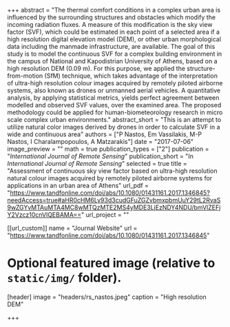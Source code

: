 +++
abstract = "The thermal comfort conditions in a complex urban area is influenced by the surrounding structures and obstacles which modify the incoming radiation fluxes. A measure of this modification is the sky view factor (SVF), which could be estimated in each point of a selected area if a high resolution digital elevation model (DEM), or other urban morphological data including the manmade infrastructure, are available. The goal of this study is to model the continuous SVF for a complex building environment in the campus of National and Kapodistrian University of Athens, based on a high resolution DEM (0.09 m). For this purpose, we applied the structure-from-motion (SfM) technique, which takes advantage of the interpretation of ultra-high resolution colour images acquired by remotely piloted airborne systems, also known as drones or unmanned aerial vehicles. A quantitative analysis, by applying statistical metrics, yields perfect agreement between modelled and observed SVF values, over the examined area. The proposed methodology could be applied for human-biometeorology research in micro scale complex urban environments."
abstract_short = "This is an attempt to utilize natural color images derived by drones in order to calculate SVF in a wide and continuous area"
authors = ["P Nastos, Em Vassilakis, M-P Nastos, I Charalampopoulos, A Matzarakis"]
date = "2017-07-06"
image_preview = ""
math = true
publication_types = ["2"]
publication = "*International Journal of Remote Sensing*"
publication_short = "In *International Journal of Remote Sensing*"
selected = true
title = "Assessment of continuous sky view factor based on ultra-high resolution natural colour images acquired by remotely piloted airborne systems for applications in an urban area of Athens"
url_pdf = "https://www.tandfonline.com/doi/abs/10.1080/01431161.2017.1346845?needAccess=true#aHR0cHM6Ly93d3cudGFuZGZvbmxpbmUuY29tL2RvaS9wZGYvMTAuMTA4MC8wMTQzMTE2MS4yMDE3LjEzNDY4NDU/bmVlZEFjY2Vzcz10cnVlQEBAMA=="
url_project = ""

[[url_custom]]
name = "Journal Website"
url = "https://www.tandfonline.com/doi/abs/10.1080/01431161.2017.1346845"

# Optional featured image (relative to `static/img/` folder).
[header]
image = "headers/rs_nastos.jpeg"
caption = "High resolution DEM"

+++